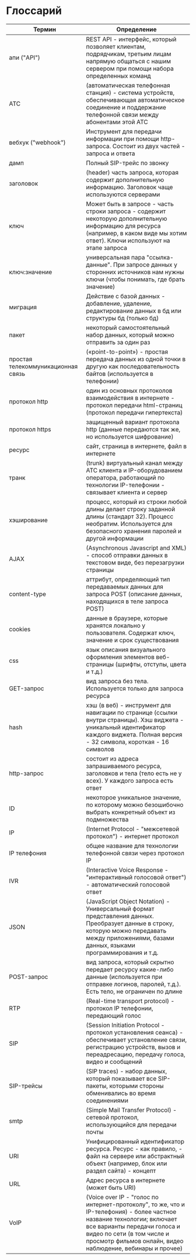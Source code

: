 # Глоссарий
|**Термин**  | **Определение** |
|--|--|
| апи ("API") |REST API - интерфейс, который позволяет клиентам, подрядчикам, третьим лицам напрямую общаться с нашим сервером при помощи набора определенных команд  |
|АТС|(автоматическая телефонная станция) - система устройств, обеспечивающая автоматическое соединение и поддержание телефонной связи между абонентами этой АТС|
| вебхук ("webhook")| Инструмент для передачи информации при помощи http-запроса. Состоит из двух частей - запроса и ответа|
|дамп|Полный SIP-трейс по звонку|
|заголовок|(header) часть запроса, которая содержит дополнительную информацию. Заголовок чаще используются серверами|
|ключ|Может быть в запросе - часть строки запроса - содержит некоторую дополнительную информацию для ресурса (например, в каком виде мы хотим ответ). Ключи используют на этапе запроса|
|ключ:значение|универсальная пара "ссылка-данные". При запросе данных у сторонних источников нам нужны ключи (чтобы понимать, где брать значение)|
|миграция|Действие с базой данных - добавление, удаление, редактирование данных в бд или структуры бд (только бд)|
|пакет|некоторый самостоятельный набор данных, который можно отправить за один раз|
|простая телекоммуникационная связь|(«point-to-point») - простая передача данных из одной точки в другую как последовательность байтов (используется в телефонии)|
|протокол http|один из основных протоколов взаимодействия в интернете - протокол передачи html-страниц (протокол передачи гипертекста)|
|протокол https|защищенный вариант протокола http (данные передаются так же, но используется шифрование)|
|ресурс|сайт, страница в интернете, файл в интернете|
|транк|(trunk) виртуальный канал между АТС клиента и IP-оборудованием оператора, работающий по технологии IP-телефонии - связывает клиента и сервер|
|хэширование|процесс, который из строки любой длины делает строку заданной длины (стандарт 32). Процесс необратим. Используется для безопасного хранения паролей и другой информации|
|AJAX|(Asynchronous Javascript and XML) - способ отправки данных в текстовом виде, без перезагрузки страницы|
|content-type|аттрибут, определяющий тип передаваемых данных для запроса POST (описание данных, находящихся в теле запроса POST)|
|cookies|данные в браузере, которые хранятся локально у пользователя. Содержат ключ, значение и срок существования|
|css|язык описания визуального оформления элементов веб-страницы (шрифты, отступы, цвета и т.д.)|
|GET-запрос|вид запроса без тела. Используется только для запроса ресурса|
|hash|хэш (в веб) - инструмент для навигации по странице (ссылки внутри страницы). Хэш виджета - уникальный идентификатор каждого виджета. Полная версия - 32 символа, короткая - 16 символов|
 |http-запрос|состоит из адреса запрашиваемого ресурса, заголовков и тела (тело есть не у всех). У каждого запроса есть ответ|
 |ID|некоторое уникальное значение, по которому можно безошибочно выбрать конкретный объект из подмножества|
 |IP|(Internet Protocol - "межсетевой протокол") - интернет протокол|
 |IP телефония|общее название для технологии телефонной связи через протокол IP|
 |IVR|(Interactive Voice Response - "интерактивный голосовой ответ") - автоматический голосовой ответ|
 |JSON|(JavaScript Object Notation) - Универсальный формат представления данных. Преобразует данные в строку, которую можно передавать между приложениями, базами данных, языками программирования и т.д.|
 |POST-запрос|вид запроса, который скрытно передает ресурсу какие-либо данные (используется при отправке логинов, паролей, т.д.). Есть тело, не ограничен по длине|
 |RTP|(Real-time transport protocol) - протокол IP телефонии, передающий голос|
 |SIP|(Session Initiation Protocol - протокол установления сеанса) - обеспечивает установление связи, регистрацию устройств, вызов и переадресацию, передачу голоса, видео и сообщений|
 |SIP-трейсы|(SIP traces) - набор данных, который показывает все SIP-пакеты, которыми стороны обменивались во время соединениями|
 |smtp|(Simple Mail Transfer Protocol) - сетевой протокол, использующийся для передачи почты|
 |URI|Унифицированный идентификатор ресурса. Ресурс - как правило, - файл на сервере или абстрактный объект (например, блок или раздел сайта) - концепт|
 |URL|Адрес ресурса в интернете (может быть URI)|
 |VoIP|(Voice over IP - "голос по интернет-протоколу", то же, что и IP-телефония) - более частное название технологии; включает все варианты передачи голоса и видео по сети (в том числе и просмотр фильмов онлайн, видео наблюдение, вебинары и прочее)|